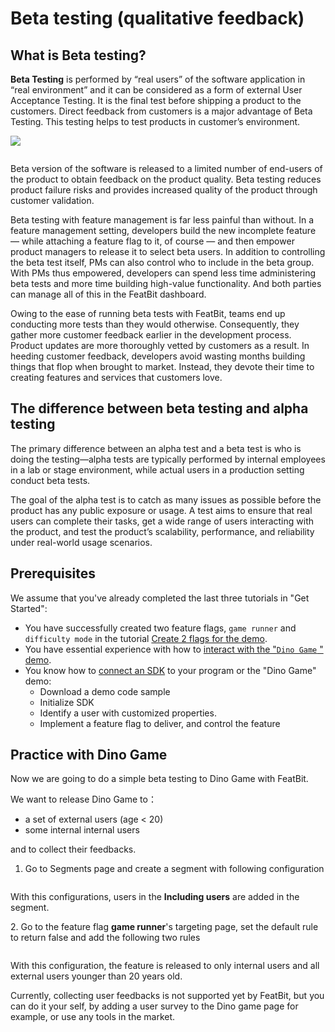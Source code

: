 # Beta testing (qualitative feedback)

## **What is Beta testing?**

**Beta Testing** is performed by “real users” of the software application in “real environment” and it can be considered as a form of external User Acceptance Testing. It is the final test before shipping a product to the customers. Direct feedback from customers is a major advantage of Beta Testing. This testing helps to test products in customer’s environment.

![](../getting-started/assets/connect-to-sdk/001.png)
<figure><img src="../../.gitbook/assets/image (206).png" alt=""><figcaption></figcaption></figure>

Beta version of the software is released to a limited number of end-users of the product to obtain feedback on the product quality. Beta testing reduces product failure risks and provides increased quality of the product through customer validation.

Beta testing with feature management is far less painful than without. In a feature management setting, developers build the new incomplete feature — while attaching a feature flag to it, of course — and then empower product managers to release it to select beta users. In addition to controlling the beta test itself, PMs can also control who to include in the beta group. With PMs thus empowered, developers can spend less time administering beta tests and more time building high-value functionality. And both parties can manage all of this in the FeatBit dashboard.

Owing to the ease of running beta tests with FeatBit, teams end up conducting more tests than they would otherwise. Consequently, they gather more customer feedback earlier in the development process. Product updates are more thoroughly vetted by customers as a result. In heeding customer feedback, developers avoid wasting months building things that flop when brought to market. Instead, they devote their time to creating features and services that customers love.

## The difference between beta testing and alpha testing

The primary difference between an alpha test and a beta test is who is doing the testing—alpha tests are typically performed by internal employees in a lab or stage environment, while actual users in a production setting conduct beta tests.

The goal of the alpha test is to catch as many issues as possible before the product has any public exposure or usage. A test aims to ensure that real users can complete their tasks, get a wide range of users interacting with the product, and test the product’s scalability, performance, and reliability under real-world usage scenarios.

## Prerequisites

We assume that you've already completed the last three tutorials in "Get Started":

* You have successfully created two feature flags, `game runner` and `difficulty mode` in the tutorial [Create 2 flags for the demo](../2.-create-two-feature-flags.md).
* You have essential experience with how to [interact with the "`Dino Game` " demo](../3.-try-interacting-with-the-demo.md).
* You know how to [connect an SDK](../4.-connect-an-sdk/) to your program or the "Dino Game" demo:
  * Download a demo code sample
  * Initialize SDK
  * Identify a user with customized properties.
  * Implement a feature flag to deliver, and control the feature

## Practice with Dino Game

Now we are going to do a simple beta testing to Dino Game with FeatBit.

We want to release Dino Game to：

* a set of external users (age < 20)&#x20;
* some internal internal users

and to collect their feedbacks.

1. Go to Segments page and create a segment with following configuration

<figure><img src="../../.gitbook/assets/image (88).png" alt=""><figcaption></figcaption></figure>

&#x20; With this configurations, users in the **Including users** are added in the segment.

2\. Go to the feature flag **game runner**'s targeting page, set the default rule to return false and add the following two rules

<figure><img src="../../.gitbook/assets/image (213).png" alt=""><figcaption></figcaption></figure>

With this configuration, the feature is released to only internal users and all external users younger than 20 years old.

Currently, collecting user feedbacks is not supported yet by FeatBit, but you can do it your self,  by adding a user survey to the Dino game page for example, or use any tools in the market.
